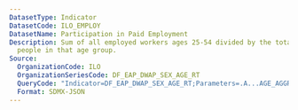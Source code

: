 ```yaml
---
DatasetType: Indicator
DatasetCode: ILO_EMPLOY
DatasetName: Participation in Paid Employment
Description: Sum of all employed workers ages 25-54 divided by the total number of
  people in that age group.
Source:
  OrganizationCode: ILO
  OrganizationSeriesCode: DF_EAP_DWAP_SEX_AGE_RT
  QueryCode: "Indicator=DF_EAP_DWAP_SEX_AGE_RT;Parameters=.A...AGE_AGGREGATE_Y25-54"
  Format: SDMX-JSON
---
```


